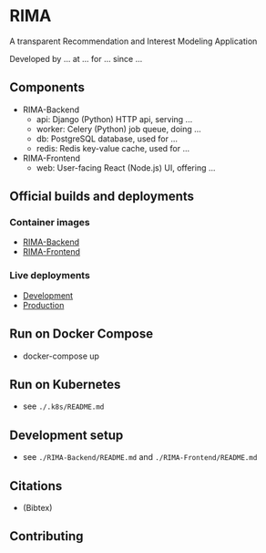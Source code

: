 # RIMA

A transparent Recommendation and Interest Modeling Application

Developed by ... at ... for ... since ...


## Components

* RIMA-Backend
  * api: Django (Python) HTTP api, serving ...
  * worker: Celery (Python) job queue, doing ...
  * db: PostgreSQL database, used for ...
  * redis: Redis key-value cache, used for ...
* RIMA-Frontend
  * web: User-facing React (Node.js) UI, offering ...


## Official builds and deployments

### Container images

* [RIMA-Backend](https://hub.docker.com/repository/docker/inko/soco-rima-backend)
* [RIMA-Frontend](https://hub.docker.com/repository/docker/inko/soco-rima-frontend)

### Live deployments

* [Development](https://rima-dev.sc.inko.cloud/)
* [Production](https://rima.sc.inko.cloud/)


## Run on Docker Compose

* docker-compose up


## Run on Kubernetes

* see `./.k8s/README.md`


## Development setup

* see `./RIMA-Backend/README.md` and `./RIMA-Frontend/README.md`


## Citations

* (Bibtex)


## Contributing
